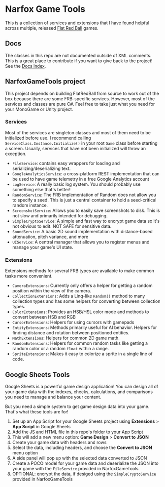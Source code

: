 # Narfox Game Tools

This is a collection of services and extensions that I have found helpful
across multiple, released [Flat Red Ball](https://flatredball.com) games.

## Docs

The classes in this repo are not documented outside of XML comments. This is a great place to contribute
if you want to give back to the project! See the [Docs Index](docs/index.md).

## NarfoxGameTools project

This project depends on building FlatRedBall from source to work out of the box
because there are some FRB-specific services. However, most of the services
and classes are pure C#. Feel free to take just what you need for your MonoGame
or Unity project.

### Services

Most of the services are singleton classes and most of them need to be initialized
before use. I recommend calling `ServiceClass.Instance.Initialize()` in your root
`Game` class before starting a screen. Usually, services that have not been
initialized will throw an exception.

- `FileService`: contains easy wrappers for loading and serializing/deserializing text.
- `GoogleAnalyticsService`: a cross-platform REST implementation that can be used to have game telemetry in a free Google Analytics account
- `LogService`: A really basic log system. You should probably use something else that's better!
- `RandomService`: The FRB implementation of Random does not allow you to specify a seed. This is just a central container to hold a seed-critical random instance.
- `ScreenshotService`: Allows you to easily save screenshots to disk. This is not slow and primarily intended for debugging.
- `SimpleCryptoService`: A simple and fast way to encrypt game data so it's not obvious to edit. NOT SAFE for sensitive data.
- `SoundService`: A basic 2D sound implementation with distance-based attenuation, pitch variance, and more
- `UIService`: A central manager that allows you to register menus and manage your game's UI state.

### Extensions

Extensions methods for several FRB types are available to make common tasks more convenient.

- `CameraExtensions`: Currently only offers a helper for getting a random position within the view of the camera.
- `CollectionExtensions`: Adds a Linq-like `Random()` method to many collection types and has some helpers for converting between collection types.
- `ColorExtensions`: Provides an HSB/HSL color mode and methods to convert between HSB and RGB
- `CursorExtensions`: Helpers for using cursors with gamepads
- `EntityExtensions`: Methods primarily useful for AI behavior. Helpers for finding distance and rotation between positioned entities.
- `MathExtensions`: Helpers for common 2D game math.
- `RandomExtensions`: Helpers for common random tasks like getting a random color or a random `float` within a range.
- `SpriteExtensions`: Makes it easy to colorize a sprite in a single line of code.

## Google Sheets Tools

Google Sheets is a powerful game design application! You can design all of your game data with the
indexes, checks, calculations, and comparisons you need to manage and balance your content.

But you need a simple system to get game design data into your game. That's what these tools are for!

1. Set up an App Script for your Google Sheets project using **Extensions** > **App Script** in Google Sheets
1. Add the JS and HTML file in this repo's folder to your App Script
1. This will add a new menu option: **Game Design** > **Convert to JSON**
1. Create your game data with headers and rows
1. Select the data, including headers, and choose the **Convert to JSON** menu option
1. A side panel will pop up with the selected data converted to JSON
1. Create a POCO model for your game data and deserialize the JSON into your game with the `FileService` provided in NarfoxGameTools
1. OPTIONAL: encrypt the data, if desiged using the `SimpleCryptoService` provided in NarfoxGameTools